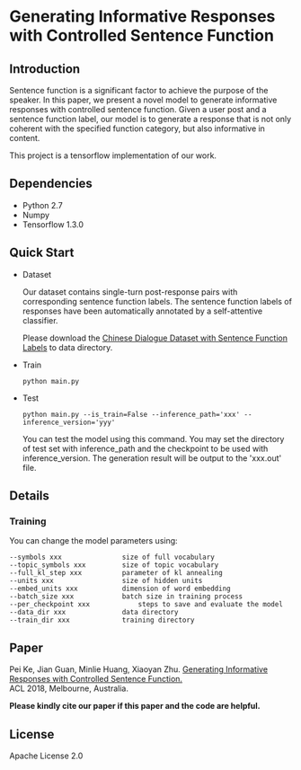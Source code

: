 # Generating Informative Responses with Controlled Sentence Function

## Introduction

Sentence function is a significant factor to achieve the purpose of the speaker. In this paper, we present a novel model to generate informative responses with controlled sentence function. Given a user post and a sentence function label, our model is to generate a response that is not only coherent with the specified function category, but also informative in content.

This project is a tensorflow implementation of our work.

## Dependencies
	
* Python 2.7
* Numpy
* Tensorflow 1.3.0

## Quick Start

* Dataset

	Our dataset contains single-turn post-response pairs with corresponding sentence function labels. The sentence function labels of responses have been automatically annotated by a self-attentive classifier.

	Please download the [Chinese Dialogue Dataset with Sentence Function Labels](http://coai.cs.tsinghua.edu.cn/hml/dataset/#commonsense) to data directory.

* Train

	```python main.py	```

* Test

	```python main.py --is_train=False --inference_path='xxx' --inference_version='yyy'	```

	You can test the model using this command. You may set the directory of test set with inference_path and the checkpoint to be used with inference_version. The generation result will be output to the 'xxx.out' file.


## Details

### Training

You can change the model parameters using:

	--symbols xxx				size of full vocabulary
	--topic_symbols xxx			size of topic vocabulary
	--full_kl_step xxx			parameter of kl annealing
	--units xxx 				size of hidden units
	--embed_units xxx			dimension of word embedding
	--batch_size xxx 			batch size in training process
	--per_checkpoint xxx 			steps to save and evaluate the model
	--data_dir xxx				data directory
	--train_dir xxx				training directory


## Paper

Pei Ke, Jian Guan, Minlie Huang, Xiaoyan Zhu.
[Generating Informative Responses with Controlled Sentence Function.](http://aclweb.org/anthology/P18-1139)  
ACL 2018, Melbourne, Australia.

**Please kindly cite our paper if this paper and the code are helpful.**


## License

Apache License 2.0
